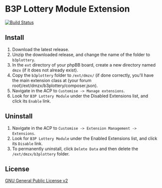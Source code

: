 # B3P Lottery Module Extension

[![Build Status](https://travis-ci.org/dmzx/B3P-Lottery-Module.svg?branch=master)](https://travis-ci.org/dmzx/B3P-Lottery-Module)


## Install
1. Download the latest release.
2. Unzip the downloaded release, and change the name of the folder to `b3plottery`.
3. In the `ext` directory of your phpBB board, create a new directory named `dmzx` (if it does not already exist).
4. Copy the `b3plottery` folder to `/ext/dmzx/` (if done correctly, you'll have the main extension class at (your forum root)/ext/dmzx/b3plottery/composer.json).
5. Navigate in the ACP to `Customise -> Manage extensions`.
6. Look for `B3P Lottery Module` under the Disabled Extensions list, and click its `Enable` link.

## Uninstall
1. Navigate in the ACP to `Customise -> Extension Management -> Extensions`.
2. Look for `B3P Lottery Module` under the Enabled Extensions list, and click its `Disable` link.
3. To permanently uninstall, click `Delete Data` and then delete the `/ext/dmzx/b3plottery` folder.

## License
[GNU General Public License v2](http://opensource.org/licenses/GPL-2.0)
